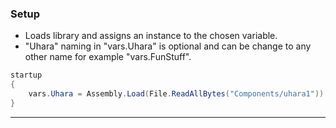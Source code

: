 ### Setup
- Loads library and assigns an instance to the chosen variable.
- "Uhara" naming in "vars.Uhara" is optional and can be change to any other name for example "vars.FunStuff".
```c#
startup
{
    vars.Uhara = Assembly.Load(File.ReadAllBytes("Components/uhara1")).CreateInstance("Main");
}
```
------------------------------
